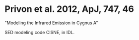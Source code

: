Privon et al. 2012, ApJ, 747, 46
================

"Modeling the Infrared Emission in Cygnus A"

SED modeling code CISNE, in IDL.
